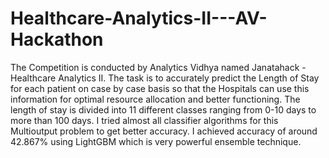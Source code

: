 # Healthcare-Analytics-II---AV-Hackathon
The Competition is conducted by Analytics Vidhya named Janatahack - Healthcare Analytics II. The task is to accurately predict the Length of Stay for each patient on case by case basis so that the Hospitals can use this information for optimal resource allocation and better functioning. The length of stay is divided into 11 different classes ranging from 0-10 days to more than 100 days. I tried almost all classifier algorithms for this Multioutput problem to get better accuracy. I achieved accuracy of around 42.867% using LightGBM which is very powerful ensemble technique.
